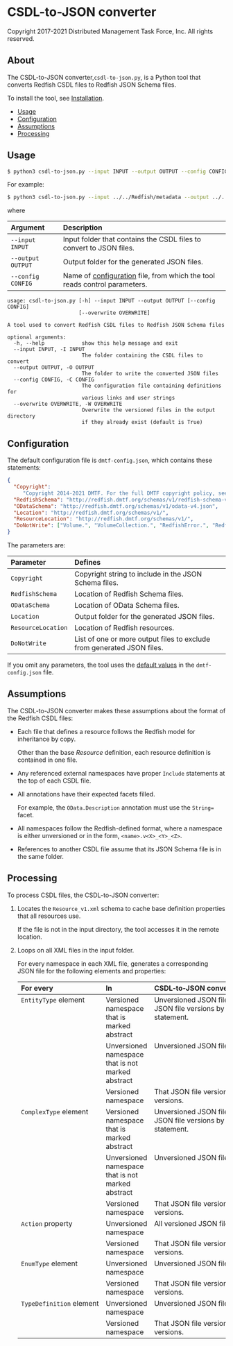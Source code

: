 # CSDL-to-JSON converter

Copyright 2017-2021 Distributed Management Task Force, Inc. All rights reserved.

## About

The CSDL-to-JSON converter,`csdl-to-json.py`, is a Python tool that converts Redfish CSDL files to Redfish JSON Schema files.

To install the tool, see [Installation](https://github.com/DMTF/Redfish-Tools#installation "https://github.com/DMTF/Redfish-Tools#installation").

* [Usage](#usage)
* [Configuration](#configuration)
* [Assumptions](#assumptions)
* [Processing](#processing)

## Usage

```bash
$ python3 csdl-to-json.py --input INPUT --output OUTPUT --config CONFIG
```

For example:

```bash
$ python3 csdl-to-json.py --input ../../Redfish/metadata --output ../../Redfish/json-schema/ --config dmtf-config.json
```

where

| Argument           | Description                                                   | 
| :----------------- | :------------------------------------------------------------ |
| `--input INPUT`    | Input folder that contains the CSDL files to convert to JSON files. |
| `--output OUTPUT`  | Output folder for the generated JSON files.                         |
| `--config CONFIG`  | Name of [configuration](#configuration) file, from which the tool reads control parameters. |


```text
usage: csdl-to-json.py [-h] --input INPUT --output OUTPUT [--config CONFIG]
                       [--overwrite OVERWRITE]

A tool used to convert Redfish CSDL files to Redfish JSON Schema files

optional arguments:
  -h, --help            show this help message and exit
  --input INPUT, -I INPUT
                        The folder containing the CSDL files to convert
  --output OUTPUT, -O OUTPUT
                        The folder to write the converted JSON files
  --config CONFIG, -C CONFIG
                        The configuration file containing definitions for
                        various links and user strings
  --overwrite OVERWRITE, -W OVERWRITE
                        Overwrite the versioned files in the output directory
                        if they already exist (default is True)
```

## Configuration

The default configuration file is `dmtf-config.json`, which contains these statements:

<a id="default-values"></a>
```json
{
  "Copyright": 
     "Copyright 2014-2021 DMTF. For the full DMTF copyright policy, see http://www.dmtf.org/about/policies/copyright",
  "RedfishSchema": "http://redfish.dmtf.org/schemas/v1/redfish-schema-v1.json",
  "ODataSchema": "http://redfish.dmtf.org/schemas/v1/odata-v4.json",
  "Location": "http://redfish.dmtf.org/schemas/v1/",
  "ResourceLocation": "http://redfish.dmtf.org/schemas/v1/",
  "DoNotWrite": ["Volume.", "VolumeCollection.", "RedfishError.", "RedfishExtensions.", "Validation."]
}
```

The parameters are:

| Parameter          | Defines                                                                | 
| :----------------- | :--------------------------------------------------------------------- |
| `Copyright`        | Copyright string to include in the JSON Schema files.                  |
| `RedfishSchema`    | Location of Redfish Schema files.                                      |
| `ODataSchema`      | Location of OData Schema files.                                        |
| `Location`         | Output folder for the generated JSON files.                            |
| `ResourceLocation` | Location of Redfish resources.                                         |
| `DoNotWrite`       | List of one or more output files to exclude from generated JSON files. |

If you omit any parameters, the tool uses the [default values](#default-values) in the `dmtf-config.json` file.

## Assumptions

The CSDL-to-JSON converter makes these assumptions about the format of the Redfish CSDL files:

* Each file that defines a resource follows the Redfish model for inheritance by copy.

    Other than the base *Resource* definition, each resource definition is contained in one file.
* Any referenced external namespaces have proper `Include` statements at the top of each CSDL file.
* All annotations have their expected facets filled.

    For example, the `OData.Description` annotation must use the `String=` facet.
* All namespaces follow the Redfish-defined format, where a namespace is either unversioned or in the form, `<name>.v<X>_<Y>_<Z>`.
* References to another CSDL file assume that its JSON Schema file is in the same folder.

## Processing

To process CSDL files, the CSDL-to-JSON converter:

1. Locates the `Resource_v1.xml` schema to cache base definition properties that all resources use.

    If the file is not in the input directory, the tool accesses it in the remote location.
1. Loops on all XML files in the input folder.

    For every namespace in each XML file, generates a corresponding JSON file for the following elements and properties:

    <table>
      <thead>
        <tr>
          <th align="left" valign="top">For&nbsp;every</th>
          <th align="left" valign="top">In</th>
          <th align="left" valign="top">CSDL&#8209;to&#8209;JSON&nbsp;converter&nbsp;converts&nbsp;XML&nbsp;to</th>
        </tr>
      </thead>
      <tbody>
        <tr>
          <td align="left" valign="top" rowspan="3"><code>EntityType</code> element</td>
          <td align="left" valign="top">Versioned namespace that is marked abstract</td>
          <td align="left" valign="top">Unversioned JSON file that points to all JSON file versions by using <code>anyOf</code> statement.</td>
        </tr>
        <tr>
          <td align="left" valign="top">Unversioned namespace that is not marked abstract</td>
          <td align="left" valign="top">Unversioned JSON file.</td>
        </tr>
        <tr>
          <td align="left" valign="top">Versioned namespace</td>
          <td align="left" valign="top">That JSON file version and newer JSON file versions.</td>
        </tr>
        <tr>
          <td align="left" valign="top" rowspan="3"><code>ComplexType</code> element</td>
          <td align="left" valign="top">Versioned namespace that is marked abstract</td>
          <td align="left" valign="top">Unversioned JSON file that points to all JSON file versions by using <code>anyOf</code> statement.</td>
        </tr>
        <tr>
          <td align="left" valign="top">Unversioned namespace that is not marked abstract</td>
          <td align="left" valign="top">Unversioned JSON file.</td>
        </tr>
        <tr>
          <td align="left" valign="top">Versioned namespace</td>
          <td align="left" valign="top">That JSON file version and newer JSON file versions.</td>
        </tr>
        <tr>
          <td align="left" valign="top" rowspan="2"><code>Action</code> property</td>
          <td align="left" valign="top">Unversioned namespace</td>
          <td align="left" valign="top">All versioned JSON files.</td>
        </tr>
        <tr>
          <td align="left" valign="top">Versioned namespace</td>
          <td align="left" valign="top">That JSON file version and newer JSON file versions.</td>
        </tr>
        <tr>
          <td align="left" valign="top" rowspan="2"><code>EnumType</code> element</td>
          <td align="left" valign="top">Unversioned namespace</td>
          <td align="left" valign="top">Unversioned JSON file.</td>
        </tr>
        <tr>
          <td align="left" valign="top">Versioned namespace</td>
          <td align="left" valign="top">That JSON file version and newer JSON file versions.</td>
        </tr>
        <tr>
          <td align="left" valign="top" rowspan="2"><code>TypeDefinition</code>&nbsp;element</td>
          <td align="left" valign="top">Unversioned namespace</td>
          <td align="left" valign="top">Unversioned JSON file.</td>
        </tr>
        <tr>
          <td align="left" valign="top">Versioned namespace</td>
          <td align="left" valign="top">That JSON file version and newer JSON file versions.</td>
        </tr>
      </tbody>
    </table>
